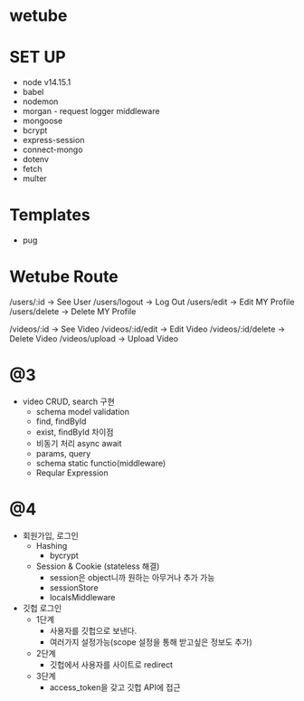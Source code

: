 # wetube

# SET UP
* node v14.15.1
* babel
* nodemon
* morgan - request logger middleware
* mongoose
* bcrypt
* express-session
* connect-mongo
* dotenv
* fetch
* multer
# Templates
* pug

# Wetube Route
/users/:id -> See User
/users/logout -> Log Out
/users/edit -> Edit MY Profile
/users/delete -> Delete MY Profile

/videos/:id -> See Video
/videos/:id/edit -> Edit Video
/videos/:id/delete -> Delete Video
/videos/upload -> Upload Video

# @3
* video CRUD, search 구현
    * schema model validation
    * find, findById
    * exist, findById 차이점
    * 비동기 처리 async await
    * params, query
    * schema static functio(middleware)
    * Reqular Expression

# @4
* 회원가입, 로그인
    * Hashing
        * bycrypt
    * Session & Cookie (stateless 해결)
        * session은 object니까 원하는 아무거나 추가 가능
        * sessionStore
        * localsMiddleware
* 깃헙 로그인
    * 1단계
        * 사용자를 깃헙으로 보낸다.
        * 여러가지 설정가능(scope 설정을 통해 받고싶은 정보도 추가)
    * 2단계
        * 깃헙에서 사용자를 사이트로 redirect 
    * 3단계
        * access_token을 갖고 깃헙 API에 접근